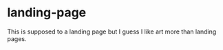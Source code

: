 # landing-page

This is supposed to a landing page but I guess I like art more than landing pages. 
